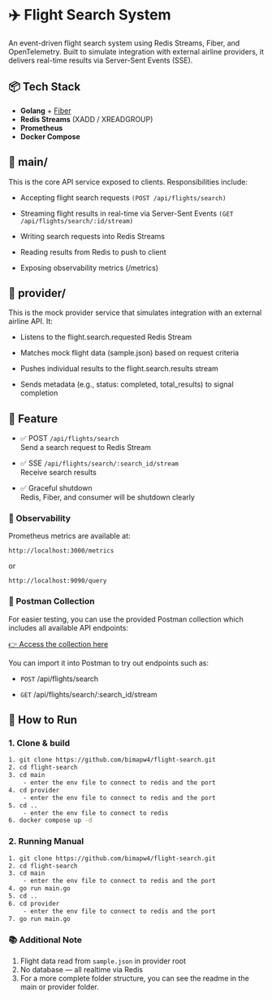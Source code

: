 # ✈️ Flight Search System

An event-driven flight search system using Redis Streams, Fiber, and OpenTelemetry. Built to simulate integration with external airline providers, it delivers real-time results via Server-Sent Events (SSE).

## 📦 Tech Stack

- **Golang** + [Fiber](https://gofiber.io/)
- **Redis Streams** (XADD / XREADGROUP)
- **Prometheus**
- **Docker Compose**

## 📂 main/
This is the core API service exposed to clients. Responsibilities include:

* Accepting flight search requests ```(POST /api/flights/search)```

* Streaming flight results in real-time via Server-Sent Events ```(GET /api/flights/search/:id/stream)```

* Writing search requests into Redis Streams

* Reading results from Redis to push to client

* Exposing observability metrics (/metrics)


## 📂 provider/
This is the mock provider service that simulates integration with an external airline API. It:

* Listens to the flight.search.requested Redis Stream

* Matches mock flight data (sample.json) based on request criteria

* Pushes individual results to the flight.search.results stream

* Sends metadata (e.g., status: completed, total_results) to signal completion


## 🚀 Feature

- ✅ POST `/api/flights/search`  
  Send a search request to Redis Stream

- ✅ SSE `/api/flights/search/:search_id/stream`  
  Receive search results

- ✅ Graceful shutdown  
Redis, Fiber, and consumer will be shutdown clearly


### 🔬 Observability
Prometheus metrics are available at:

```
http://localhost:3000/metrics
```

or
```
http://localhost:9090/query
```

### 📮 Postman Collection
For easier testing, you can use the provided Postman collection which includes all available API endpoints:

[👉 Access the collection here](https://drive.google.com/file/d/1vf1lPo5AL2klTde9tD8J7fUcvKhk9FGi/view?usp=sharing)

You can import it into Postman to try out endpoints such as:

* ```POST``` /api/flights/search

* ```GET``` /api/flights/search/:search_id/stream

## 🔄 How to Run

### 1. Clone & build
```bash
1. git clone https://github.com/bimapw4/flight-search.git
2. cd flight-search
3. cd main
    - enter the env file to connect to redis and the port
4. cd provider
    - enter the env file to connect to redis and the port
5. cd ..
    - enter the env file to connect to redis
6. docker compose up -d
```

### 2. Running Manual
```bash
1. git clone https://github.com/bimapw4/flight-search.git
2. cd flight-search
3. cd main
    - enter the env file to connect to redis and the port
4. go run main.go
5. cd ..
6. cd provider
    - enter the env file to connect to redis and the port
7. go run main.go
```

### 📚 Additional Note
1. Flight data read from ```sample.json``` in provider root
2. No database — all realtime via Redis
3. For a more complete folder structure, you can see the readme in the main or provider folder.

